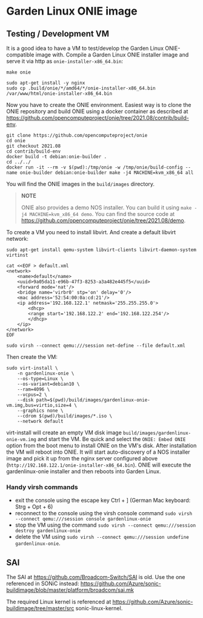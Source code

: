 Garden Linux ONIE image
=======================

Testing / Development VM
------------------------
It is a good idea to have a VM to test/develop the Garden Linux ONIE-compatible image with.
Compile a Garden Linux ONIE installer image and serve it via http as `onie-installer-x86_64.bin`:

    make onie

    sudo apt-get install -y nginx
    sudo cp .build/onie/*/amd64/*/onie-installer-x86_64.bin /var/www/html/onie-installer-x86_64.bin


Now you have to create the ONIE environment. Easiest way is to clone the ONIE repository and build ONIE using a docker container as described at https://github.com/opencomputeproject/onie/tree/2021.08/contrib/build-env.

    git clone https://github.com/opencomputeproject/onie
    cd onie
    git checkout 2021.08
    cd contrib/build-env
    docker build -t debian:onie-builder .
    cd ../../
    docker run -it --rm -v $(pwd):/tmp/onie -w /tmp/onie/build-config --name onie-builder debian:onie-builder make -j4 MACHINE=kvm_x86_64 all

You will find the ONIE images in the `build/images` directory.

> **NOTE**
> 
> ONIE also provides a demo NOS installer. You can build it using `make -j4 MACHINE=kvm_x86_64 demo`. You can find the source code at https://github.com/opencomputeproject/onie/tree/2021.08/demo.

To create a VM you need to install libvirt. And create a default libvirt network:

    sudo apt-get install qemu-system libvirt-clients libvirt-daemon-system virtinst
    
    cat <<EOF > default.xml
    <network>
        <name>default</name>
        <uuid>9a05da11-e96b-47f3-8253-a3a482e445f5</uuid>
        <forward mode='nat'/>
        <bridge name='virbr0' stp='on' delay='0'/>
        <mac address='52:54:00:0a:cd:21'/>
        <ip address='192.168.122.1' netmask='255.255.255.0'>
            <dhcp>
            <range start='192.168.122.2' end='192.168.122.254'/>
            </dhcp>
        </ip>
    </network>
    EOF

    sudo virsh --connect qemu:///session net-define --file default.xml

Then create the VM:
    
    sudo virt-install \
        -n gardenlinux-onie \
        --os-type=Linux \
        --os-variant=debian10 \
        --ram=4096 \
        --vcpus=2 \
        --disk path=$(pwd)/build/images/gardenlinux-onie-vm.img,bus=virtio,size=4 \
        --graphics none \
        --cdrom $(pwd)/build/images/*.iso \
        --network default

virt-install will create an empty VM disk image `build/images/gardenlinux-onie-vm.img` and start the VM. Be quick and select the `ONIE: Embed ONIE` option from the boot menu to install ONIE on the VM's disk.
After installation the VM will reboot into ONIE. It will start auto-discovery of a NOS installer image and pick it up from the nginx server configured above (`http://192.168.122.1/onie-installer-x86_64.bin`). ONIE will execute the gardenlinux-onie installer and then reboots into Garden Linux.


### Handy virsh commands

* exit the console using the escape key Ctrl + ] (German Mac keyboard: Strg + Opt + 6)
* reconnect to the console using the virsh console command `sudo virsh --connect qemu:///session console gardenlinux-onie`
* stop the VM using the command `sudo virsh --connect qemu:///session destroy gardenlinux-onie`
* delete the VM using `sudo virsh --connect qemu:///session undefine gardenlinux-onie`.


SAI
---

The SAI at https://github.com/Broadcom-Switch/SAI is old.
Use the one referenced in SONiC instead:
https://github.com/Azure/sonic-buildimage/blob/master/platform/broadcom/sai.mk

The required Linux kernel is referenced at https://github.com/Azure/sonic-buildimage/tree/master/src sonic-linux-kernel.
